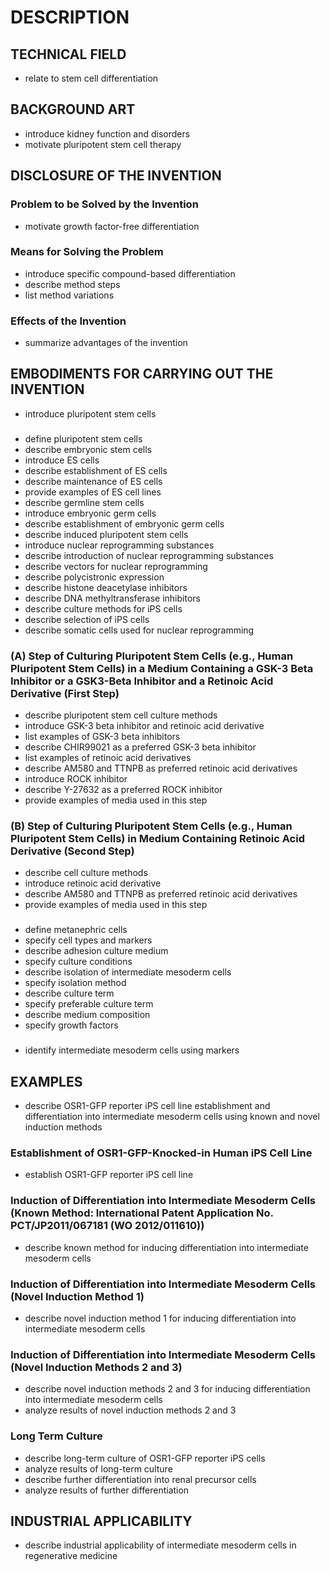 # DESCRIPTION

## TECHNICAL FIELD

- relate to stem cell differentiation

## BACKGROUND ART

- introduce kidney function and disorders
- motivate pluripotent stem cell therapy

## DISCLOSURE OF THE INVENTION

### Problem to be Solved by the Invention

- motivate growth factor-free differentiation

### Means for Solving the Problem

- introduce specific compound-based differentiation
- describe method steps
- list method variations

### Effects of the Invention

- summarize advantages of the invention

## EMBODIMENTS FOR CARRYING OUT THE INVENTION

- introduce pluripotent stem cells

### <Pluripotent Stem Cells>

- define pluripotent stem cells
- describe embryonic stem cells
- introduce ES cells
- describe establishment of ES cells
- describe maintenance of ES cells
- provide examples of ES cell lines
- describe germline stem cells
- introduce embryonic germ cells
- describe establishment of embryonic germ cells
- describe induced pluripotent stem cells
- introduce nuclear reprogramming substances
- describe introduction of nuclear reprogramming substances
- describe vectors for nuclear reprogramming
- describe polycistronic expression
- describe histone deacetylase inhibitors
- describe DNA methyltransferase inhibitors
- describe culture methods for iPS cells
- describe selection of iPS cells
- describe somatic cells used for nuclear reprogramming

### (A) Step of Culturing Pluripotent Stem Cells (e.g., Human Pluripotent Stem Cells) in a Medium Containing a GSK-3 Beta Inhibitor or a GSK3-Beta Inhibitor and a Retinoic Acid Derivative (First Step)

- describe pluripotent stem cell culture methods
- introduce GSK-3 beta inhibitor and retinoic acid derivative
- list examples of GSK-3 beta inhibitors
- describe CHIR99021 as a preferred GSK-3 beta inhibitor
- list examples of retinoic acid derivatives
- describe AM580 and TTNPB as preferred retinoic acid derivatives
- introduce ROCK inhibitor
- describe Y-27632 as a preferred ROCK inhibitor
- provide examples of media used in this step

### (B) Step of Culturing Pluripotent Stem Cells (e.g., Human Pluripotent Stem Cells) in Medium Containing Retinoic Acid Derivative (Second Step)

- describe cell culture methods
- introduce retinoic acid derivative
- describe AM580 and TTNPB as preferred retinoic acid derivatives
- provide examples of media used in this step

### <Method for Producing Metanephric Cells>

- define metanephric cells
- specify cell types and markers
- describe adhesion culture medium
- specify culture conditions
- describe isolation of intermediate mesoderm cells
- specify isolation method
- describe culture term
- specify preferable culture term
- describe medium composition
- specify growth factors

### <Intermediate Mesoderm Cells>

- identify intermediate mesoderm cells using markers

## EXAMPLES

- describe OSR1-GFP reporter iPS cell line establishment and differentiation into intermediate mesoderm cells using known and novel induction methods

### Establishment of OSR1-GFP-Knocked-in Human iPS Cell Line

- establish OSR1-GFP reporter iPS cell line

### Induction of Differentiation into Intermediate Mesoderm Cells (Known Method: International Patent Application No. PCT/JP2011/067181 (WO 2012/011610))

- describe known method for inducing differentiation into intermediate mesoderm cells

### Induction of Differentiation into Intermediate Mesoderm Cells (Novel Induction Method 1)

- describe novel induction method 1 for inducing differentiation into intermediate mesoderm cells

### Induction of Differentiation into Intermediate Mesoderm Cells (Novel Induction Methods 2 and 3)

- describe novel induction methods 2 and 3 for inducing differentiation into intermediate mesoderm cells
- analyze results of novel induction methods 2 and 3

### Long Term Culture

- describe long-term culture of OSR1-GFP reporter iPS cells
- analyze results of long-term culture
- describe further differentiation into renal precursor cells
- analyze results of further differentiation

## INDUSTRIAL APPLICABILITY

- describe industrial applicability of intermediate mesoderm cells in regenerative medicine

